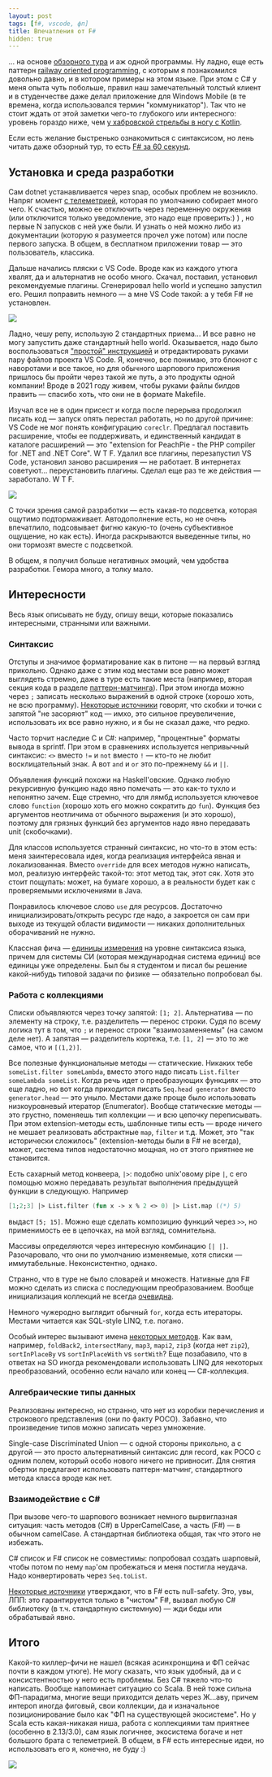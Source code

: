 ```yaml
---
layout: post
tags: [f#, vscode, фп]
title: Впечатления от F#
hidden: true
---
```

... на основе [обзорного тура](https://docs.microsoft.com/en-us/dotnet/fsharp/tour) и аж одной программы. Ну ладно, еще есть паттерн [railway oriented programming](https://fsharpforfunandprofit.com/rop/), с которым я познакомился довольно давно, и в котором примеры на этом языке. При этом с С# у меня опыта чуть побольше, правил наш замечательный толстый клиент и в студенчестве даже делал приложение для Windows Mobile (в те времена, когда использовался термин "коммуникатор"). Так что не стоит ждать от этой заметки чего-то глубокого или интересного: уровень гораздо ниже, чем [у хабровской стрельбы в ногу с Kotlin](/2016/02/29/habr-how-to-shoot-yourself-in-a-leg-with-kotlin.html).

Если есть желание быстренько ознакомиться с синтаксисом, но лень читать даже обзорный тур, то есть [F# за 60 секунд](https://fsharpforfunandprofit.com/posts/fsharp-in-60-seconds/).

## Установка и среда разработки
Сам dotnet устанавливается через snap, особых проблем не возникло. Напряг момент [с телеметрией](https://docs.microsoft.com/en-us/dotnet/core/tools/telemetry), которая по умолчанию собирает много чего. К счастью, можно ее отключить через переменную окружения (или отключится только уведомление, это надо еще проверить:) ) , но первые N запусков с ней уже были. И узнать о ней можно либо из документации (которую я разумеется прочел уже потом) или после первого запуска. В общем, в бесплатном приложении товар — это пользователь, классика.

Дальше начались пляски с VS Code. Вроде как из каждого утюга хвалят, да и альтернатив не особо много. Скачал, поставил, установил рекомендуемые плагины. Сгенерировал hello world и успешно запустил его.
Решил поправить немного — а мне VS Code такой: а у тебя F# не установлен.

![](/assets/images/chivo.jpeg)

Ладно, чешу репу, использую 2 стандартных приема... И все равно не могу запустить даже стандартный hello world. Оказывается, надо было воспользоваться ["простой" инструкцией](https://forums.fsharp.org/t/how-to-set-up-f-development-in-visual-studio-code/1125/2) и отредактировать руками пару файлов проекта VS Code. Я, конечно, все понимаю, это блокнот с наворотами и все такое, но для обычного шарпового приложения пришлось бы пройти через такой же путь, а это продукты одной компании! Вроде в 2021 году живем, чтобы руками файлы билдов править — спасибо хоть, что они не в формате Makefile.

Изучал все не в один присест и когда после перерыва продолжил писать код — запуск опять перестал работать, но по другой причине: VS Сode не мог понять конфигурацию `coreclr`. Предлагал поставить расширение, чтобы ее поддерживать, и единственный кандидат в каталоге расширений — это "extension for PeachPie - the PHP compiler for .NET and .NET Core". W T F. Удалил все плагины, перезапустил VS Сode, установил заново расширения — не работает. В интернетах советуют... переустановить плагины. Сделал еще раз те же действия — заработало. W T F.

![](/assets/images/casino.jpeg)

С точки зрения самой разработки — есть какая-то подсветка, которая ощутимо подтормаживает. Автодополнение есть, но не очень впечатлило, подсовывает фигню какую-то (очень субъективное ощущение, но как есть). Иногда раскрываются выведенные типы, но они тормозят вместе с подсветкой.

В общем, я получил больше негативных эмоций, чем удобства разработки. Гемора много, а толку мало.

## Интересности

Весь язык описывать не буду, опишу вещи, которые показались интересными, странными или важными.

### Синтаксис

Отступы и значимое форматирование как в питоне ­— на первый взгляд прикольно. Однако даже с этим код местами все равно может выглядеть стремно, даже в туре есть такие места (например, вторая секция кода в разделе [паттерн-матчинга](https://docs.microsoft.com/en-us/dotnet/fsharp/tour#pattern-matching)). При этом иногда можно через `;` записать несколько выражений в одной строке (хорошо хоть, не всю программу). [Некоторые источники](https://fsharpforfunandprofit.com/why-use-fsharp/) говорят, что скобки и точки с запятой "не засоряют" код — имхо, это сильное преувеличение, использовать их все равно нужно, и я бы не сказал даже, что редко.

Часто торчит наследие C и C#: например, "процентные" форматы вывода в sprintf. При этом в сравнениях используется непривычный синтаксис: `<>` вместо `!=` и `not` вместо `!` — кто-то не любит восклицательный знак. А вот `and` и `or` это по-прежнему `&&` и `||`.

Объявления функций похожи на Haskell'овские. Однако любую рекурсивную функцию надо явно помечать — это как-то тухло и непонятно зачем. Еще стремно, что для лямбд используется ключевое слово `function` (хорошо хоть его можно сократить до `fun`). Функция без аргументов неотличима от обычного выражения (и это хорошо), поэтому для грязных функций без аргументов надо явно передавать unit (скобочками).

Для классов используется странный синтаксис, но что-то в этом есть: меня заинтересовала идея, когда реализация интерфейса явная и локализованная. Вместо `override` для всех методов нужно написать, мол, реализую интерфейс такой-то: этот метод так, этот сяк. Хотя это стоит пощупать: может, на бумаге хорошо, а в реальности будет как с проверяемыми исключениями в Java.

Понравилось ключевое слово `use` для ресурсов. Достаточно инициализировать/открыть ресурс где надо, а закроется он сам при выходе из текущей области видимости — никаких дополнительных оборачиваний не нужно.

Классная фича — [единицы измерения](https://docs.microsoft.com/en-us/dotnet/fsharp/language-reference/units-of-measure) на уровне синтаксиса языка, причем для системы СИ (которая международная система единиц) все единицы уже определены. Был бы я студентом и писал бы решение какой-нибудь типовой задачи по физике — обязательно попробовал бы.

### Работа с коллекциями

Списки объявляются через точку запятой: `[1; 2]`. Альтернатива — по элементу на строку, т.е. разделитель — перенос строки. Судя по всему логика тут в том, что `;` и перенос строки "взаимозаменяемы" (на самом деле нет). А запятая — разделитель кортежа, т.е. `[1, 2]` — это то же самое, что и `[(1,2)]`.

Все полезные функциональные методы — статические. Никаких тебе `someList.filter someLambda`, вместо этого надо писать `List.filter someLambda someList`. Когда речь идет о преобразующих функциях — это еще ладно, но вот когда приходится писать `Seq.head generator` вместо `generator.head` — это уныло. Местами даже проще было использовать низкоуровневый итератор (Enumerator). Вообще статические методы — это грустно, поменяешь тип коллекции — и всю цепочку переписывать. При этом extension-методы есть, шаблонные типы есть — вроде ничего не мешает реализовать абстрактные `map`, `filter` и т.д. Может, это "так исторически сложилось" (extension-методы были в F# не всегда), может, система типов недостаточно мощная, но от этого приятнее не становится.

Есть сахарный метод конвеера, `|>`: подобно unix'овому pipe `|`, с его помощью можно передавать результат выполнения предыдущей функции в следующую. Например
```fsharp
[1;2;3] |> List.filter (fun x -> x % 2 <> 0) |> List.map ((*) 5)
```
выдаст `[5; 15]`. Можно еще сделать композицию функций через `>>`, но применимость ее в цепочках, на мой взгляд, сомнительна.

Массивы определяются через интересную комбинацию `[| |]`. Разочаровало, что они по умолчанию изменяемые, хотя списки — иммутабельные. Неконсистентно, однако.

Странно, что в туре не было словарей и множеств. Нативные для F# можно сделать из списка с последующим преобразованием. Вообще инициализация коллекций не всегда [очевидна](https://stackoverflow.com/a/5341374).

Немного чужеродно выглядит обычный `for`, когда есть итераторы. Местами читается как SQL-style LINQ, т.е. погано.

Особый интерес вызывают имена [некоторых методов](https://docs.microsoft.com/en-us/dotnet/fsharp/language-reference/fsharp-collection-types). Как вам, например, `foldBack2`, `intersectMany`, `map3`, `mapi2`, `zip3` (когда нет `zip2`), `sortInPlaceBy` vs `sortInPlaceWith` vs `sortWith`? Еще позабавило, что в ответах на SO иногда рекомендовали использовать LINQ для некоторых преобразований, особенно если начало или конец — C#-коллекция.

### Алгебраические типы данных

Реализованы интересно, но странно, что нет из коробки перечисления и строкового представления (они по факту POCO). Забавно, что произведение типов можно записать через умножение.

Single-case Discriminated Union — с одной стороны прикольно, а с другой — это просто альтернативный синтаксис для record, как POCO с одним полем, который особо нового ничего не привносит. Для снятия обертки предлагают использовать паттерн-матчинг, стандартного метода класса вроде как нет.

### Взаимодействие с C#

При вызове чего-то шарпового возникает немного вырвиглазная ситуация: часть методов (C#) в UpperCamelCase, а часть (F#) — в обычном camelCase. А стандартная библиотека общая, так что этого не избежать.

С# список и F# список не совместимы: попробовал создать шарповый, чтобы потом по нему `map`'ом пробежаться и меня постигла неудача. Надо конвертировать через `Seq.toList`.

[Некоторые источники](https://fsharpforfunandprofit.com/why-use-fsharp/) утверждают, что в F# есть null-safety. Это, увы, ЛПП: это гарантируется только в "чистом" F#, вызвал любую С# библиотеку (в т.ч. стандартную системную) — жди беды или обрабатывай явно.

## Итого

Какой-то киллер-фичи не нашел (всякая асинхронщина и ФП сейчас почти в каждом утюге). Не могу сказать, что язык удобный, да и с консистентностью у него есть проблемы. Без C# тяжело что-то написать. Вообще напоминает ситуацию со Scala. В ней тоже сильна ФП-парадигма, многие вещи приходится делать через Ж...аву, причем интероп иногда фиговый, свои коллекции, да и изначальное позиционирование было как "ФП на существующей экосистеме". Но у Scala есть какая-никакая ниша, работа с коллекциями там приятнее (особенно в 2.13/3.0), сам язык логичнее, экосистема богаче и нет большого брата с телеметрией. В общем, в F# есть интересные идеи, но использовать его я, конечно, не буду :)

![](/assets/images/happens.png)


